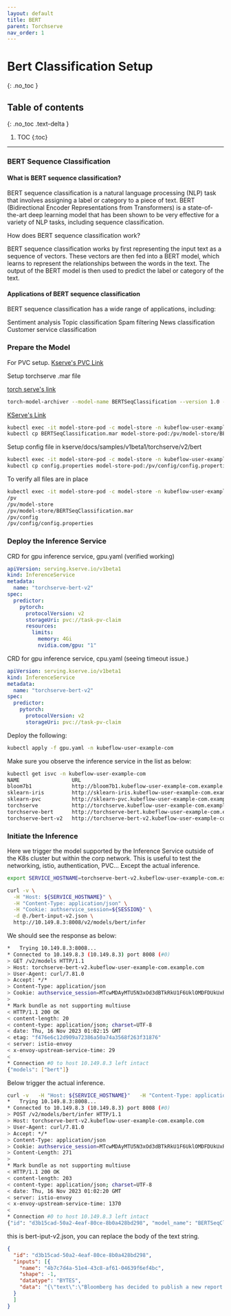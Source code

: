 ```yaml
---
layout: default
title: BERT 
parent: Torchserve
nav_order: 1
---
```


# Bert Classification Setup
{: .no_toc }

## Table of contents
{: .no_toc .text-delta }

1. TOC
{:toc}

---

### BERT Sequence Classification
#### What is BERT sequence classification?

BERT sequence classification is a natural language processing (NLP) task that involves assigning a label or category to a piece of text. BERT (Bidirectional Encoder Representations from Transformers) is a state-of-the-art deep learning model that has been shown to be very effective for a variety of NLP tasks, including sequence classification.

How does BERT sequence classification work?

BERT sequence classification works by first representing the input text as a sequence of vectors. These vectors are then fed into a BERT model, which learns to represent the relationships between the words in the text. The output of the BERT model is then used to predict the label or category of the text.

#### Applications of BERT sequence classification

BERT sequence classification has a wide range of applications, including:

Sentiment analysis
Topic classification
Spam filtering
News classification
Customer service classification

### Prepare the Model
For PVC setup. [Kserve's PVC Link](https://kserve.github.io/website/0.11/modelserving/v1beta1/torchserve/model-archiver/#221-create-propertiesjson-file)

Setup torchserve .mar file

[torch serve's link](https://github.com/pytorch/serve/tree/master/examples/Huggingface_Transformers)
~~~bash
torch-model-archiver --model-name BERTSeqClassification --version 1.0 --serialized-file Transformer_model/pytorch_model.bin --handler ./Transformer_kserve_handler.py --extra-files "Transformer_model/config.json,./setup_config.json,./Seq_classification_artifacts/index_to_name.json,./Transformer_handler_generalized.py"
~~~

[KServe's Link ](https://github.com/kserve/kserve/tree/master/docs/samples/v1beta1/torchserve/v2/bert)
~~~bash
kubectl exec -it model-store-pod -c model-store -n kubeflow-user-example-com -- mkdir /pv/model-store/
kubectl cp BERTSeqClassification.mar model-store-pod:/pv/model-store/BERTSeqClassification.mar -c model-store -n kubeflow-user-example-com
~~~

Setup config file
in kserve/docs/samples/v1beta1/torchserve/v2/bert
~~~bash
kubectl exec -it model-store-pod -c model-store -n kubeflow-user-example-com -- mkdir /pv/config/
kubectl cp config.properties model-store-pod:/pv/config/config.properties -c model-store -n kubeflow-user-example-com
~~~

To verify all files are in place
~~~bash
kubectl exec -it model-store-pod -c model-store -n kubeflow-user-example-com -- find /pv
/pv
/pv/model-store
/pv/model-store/BERTSeqClassification.mar
/pv/config
/pv/config/config.properties
~~~

### Deploy the Inference Service
CRD for gpu inference service, gpu.yaml (verified working)

~~~yaml
apiVersion: serving.kserve.io/v1beta1
kind: InferenceService
metadata:
  name: "torchserve-bert-v2"
spec:
  predictor:
    pytorch:
      protocolVersion: v2
      storageUri: pvc://task-pv-claim
      resources:
        limits:
          memory: 4Gi
          nvidia.com/gpu: "1"
~~~

CRD for gpu inference service, cpu.yaml (seeing timeout issue.)

~~~yaml
apiVersion: serving.kserve.io/v1beta1
kind: InferenceService
metadata:
  name: "torchserve-bert-v2"
spec:
  predictor:
    pytorch:
      protocolVersion: v2
      storageUri: pvc://task-pv-claim
~~~

Deploy the following:
~~~bash
kubectl apply -f gpu.yaml -n kubeflow-user-example-com        
~~~

Make sure you observe the inference service in the list as below:
~~~bash
kubectl get isvc -n kubeflow-user-example-com
NAME                 URL                                                               READY   PREV   LATEST   PREVROLLEDOUTREVISION   LATESTREADYREVISION                          AGE
bloom7b1             http://bloom7b1.kubeflow-user-example-com.example.com             True           100                              bloom7b1-predictor-default-00001             2d14h
sklearn-iris         http://sklearn-iris.kubeflow-user-example-com.example.com         True           100                              sklearn-iris-predictor-default-00001         2d14h
sklearn-pvc          http://sklearn-pvc.kubeflow-user-example-com.example.com          True           100                              sklearn-pvc-predictor-default-00003          46h
torchserve           http://torchserve.kubeflow-user-example-com.example.com           True           100                              torchserve-predictor-default-00001           23h
torchserve-bert      http://torchserve-bert.kubeflow-user-example-com.example.com      True           100                              torchserve-bert-predictor-default-00001      40h
torchserve-bert-v2   http://torchserve-bert-v2.kubeflow-user-example-com.example.com   True           100                              torchserve-bert-v2-predictor-default-00004   41h
~~~

### Initiate the Inference

Here we trigger the model supported by the Inference Service outside of the K8s cluster but within the corp network.
This is useful to test the networking, istio, authentication, PVC... Except the actual inference. 

~~~bash
export SERVICE_HOSTNAME=torchserve-bert-v2.kubeflow-user-example-com.example.com

curl -v \
  -H "Host: ${SERVICE_HOSTNAME}" \
  -H "Content-Type: application/json" \
  -H "Cookie: authservice_session=${SESSION}" \
  -d @./bert-input-v2.json \
  http://10.149.8.3:8008/v2/models/bert/infer
~~~
We should see the response as below:
~~~bash
*   Trying 10.149.8.3:8008...
* Connected to 10.149.8.3 (10.149.8.3) port 8008 (#0)
> GET /v2/models HTTP/1.1
> Host: torchserve-bert-v2.kubeflow-user-example-com.example.com
> User-Agent: curl/7.81.0
> Accept: */*
> Content-Type: application/json
> Cookie: authservice_session=MTcwMDAyMTU5N3xOd3dBTkRkU1F6UklOMDFDUkUxR1FWZ3pSVE5EV1ZrMFRqVk5XbGxSUmtORlZVdzFWRFJLUWxFMlRreExUbEJITlZGRE5VUk1NMEU9fJJE9ZeCR7j9rpSPZZqLyHmbMBG63jULv3fdwwL2vf46
> 
* Mark bundle as not supporting multiuse
< HTTP/1.1 200 OK
< content-length: 20
< content-type: application/json; charset=UTF-8
< date: Thu, 16 Nov 2023 01:02:15 GMT
< etag: "f476e6c12d909a72386a50a74a3568f263f31876"
< server: istio-envoy
< x-envoy-upstream-service-time: 29
< 
* Connection #0 to host 10.149.8.3 left intact
{"models": ["bert"]}
~~~

Below trigger the actual inference.

~~~bash
curl -v   -H "Host: ${SERVICE_HOSTNAME}"   -H "Content-Type: application/json"   -H "Cookie: authservice_session=${SESSION}"   -d @./bert-input-v2.json   http://10.149.8.3:8008/v2/models/bert/infer
*   Trying 10.149.8.3:8008...
* Connected to 10.149.8.3 (10.149.8.3) port 8008 (#0)
> POST /v2/models/bert/infer HTTP/1.1
> Host: torchserve-bert-v2.kubeflow-user-example-com.example.com
> User-Agent: curl/7.81.0
> Accept: */*
> Content-Type: application/json
> Cookie: authservice_session=MTcwMDAyMTU5N3xOd3dBTkRkU1F6UklOMDFDUkUxR1FWZ3pSVE5EV1ZrMFRqVk5XbGxSUmtORlZVdzFWRFJLUWxFMlRreExUbEJITlZGRE5VUk1NMEU9fJJE9ZeCR7j9rpSPZZqLyHmbMBG63jULv3fdwwL2vf46
> Content-Length: 271
> 
* Mark bundle as not supporting multiuse
< HTTP/1.1 200 OK
< content-length: 203
< content-type: application/json; charset=UTF-8
< date: Thu, 16 Nov 2023 01:02:20 GMT
< server: istio-envoy
< x-envoy-upstream-service-time: 1370
< 
* Connection #0 to host 10.149.8.3 left intact
{"id": "d3b15cad-50a2-4eaf-80ce-8b0a428bd298", "model_name": "BERTSeqClassification", "model_version": "1.0", "outputs": [{"name": "predict", "shape": [], "datatype": "BYTES", "data": ["Not Accepted"]}]}
~~~

this is bert-iput-v2.json, you can replace the body of the text string.
~~~json
{
  "id": "d3b15cad-50a2-4eaf-80ce-8b0a428bd298",
  "inputs": [{
    "name": "4b7c7d4a-51e4-43c8-af61-04639f6ef4bc",
    "shape": -1,
    "datatype": "BYTES",
    "data": "{\"text\":\"Bloomberg has decided to publish a new report on the global economy.\", \"target\":1}"
  }
  ]
}
~~~

